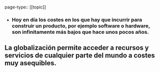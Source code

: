 page-type:: [[topic]]
- ### Hoy en día los costes en los que hay que incurrir para construir un producto, por ejemplo software o hardware, son infinitamente más bajos que hace unos pocos años.

La globalización permite acceder a recursos y servicios de cualquier parte del mundo a costes muy asequibles.
  - 


